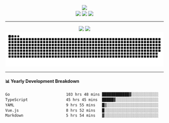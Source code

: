 <p align="center">
  <img src="https://readme-typing-svg.herokuapp.com?font=Fira+Code&pause=1000&color=FF69B4&center=true&vCenter=true&width=435&lines=%F0%9F%8F%B3%EF%B8%8F%E2%80%8D%E2%9A%A7%EF%B8%8F+BaiYi's+GitHub+Profile+%F0%9F%8F%B3%EF%B8%8F%E2%80%8D%E2%9A%A7%EF%B8%8F" />
  <br>
  <a href="https://mtf.wiki/"><img src="https://img.shields.io/static/v1?label=Gender&message=Male-To-Female&color=ff69b4&style=for-the-badge" /></a>
  <a href="https://github.com/WhiteElytra"><img src="https://img.shields.io/github/followers/WhiteElytra?label=github%20followers&logo=github&style=for-the-badge" /></a>
  <a href="https://twitter.com/WhiteElytra"><img src="https://img.shields.io/twitter/follow/WhiteElytra?label=twitter%20%40WhiteElytra&logo=twitter&style=for-the-badge" /></a>
</p>

-----

<p align="center">
  <img src="https://github-readme-stats.vercel.app/api?username=WhiteElytra&count_private=true&show_icons=true&theme=buefy" width="400" />
  <img src="https://streak-stats.demolab.com/?user=WhiteElytra" width="400" />
  <br>
  <img src="https://github.com/WhiteElytra/WhiteElytra/raw/output/github-contribution-grid-snake.svg" />
</p>

-----

#### 📊 Yearly Development Breakdown

<!--START_SECTION:waka-->

```txt
Go                         103 hrs 48 mins ████████████▓░░░░░░░░░░░░   50.62 %
TypeScript                 45 hrs 45 mins  █████▓░░░░░░░░░░░░░░░░░░░   22.32 %
YAML                       9 hrs 55 mins   █▒░░░░░░░░░░░░░░░░░░░░░░░   04.84 %
Vue.js                     8 hrs 52 mins   █░░░░░░░░░░░░░░░░░░░░░░░░   04.33 %
Markdown                   5 hrs 54 mins   ▓░░░░░░░░░░░░░░░░░░░░░░░░   02.88 %
```

<!--END_SECTION:waka-->
